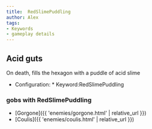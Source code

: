 ```yaml
---
title:  RedSlimePuddling
author: Alex
tags:
- Keywords
- gameplay details
---                               
```






## Acid guts
On death, fills the hexagon with a puddle of acid slime
* Configuration: * Keyword:RedSlimePuddling
### gobs with RedSlimePuddling
- [Gorgone]({{ 'enemies/gorgone.html' | relative_url }})
- [Coulis]({{ 'enemies/coulis.html' | relative_url }})


